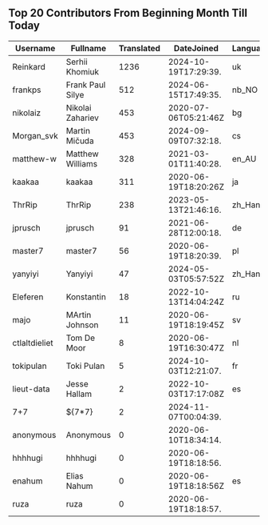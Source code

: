 ## Top 20 Contributors From Beginning Month Till Today ##
|Username|Fullname|Translated|DateJoined|Language|
|--------|--------|----------|----------|-------|
|Reinkard|Serhii Khomiuk|1236|2024-10-19T17:29:39.|uk|
|frankps|Frank Paul Silye|512|2024-06-15T17:49:35.|nb_NO|
|nikolaiz|Nikolai Zahariev|453|2020-07-06T05:21:46Z|bg|
|Morgan_svk|Martin Mičuda|453|2024-09-09T07:32:18.|cs|
|matthew-w|Matthew Williams|328|2021-03-01T11:40:28.|en_AU|
|kaakaa|kaakaa|311|2020-06-19T18:20:26Z|ja|
|ThrRip|ThrRip|238|2023-05-13T21:46:16.|zh_Hans|
|jprusch|jprusch|91|2021-06-28T12:00:18.|de|
|master7|master7|56|2020-06-19T18:20:39.|pl|
|yanyiyi|Yanyiyi|47|2024-05-03T05:57:52Z|zh_Hant|
|Eleferen|Konstantin|18|2022-10-13T14:04:24Z|ru|
|majo|MArtin Johnson|11|2020-06-19T18:19:45Z|sv|
|ctlaltdieliet|Tom De Moor|8|2020-06-19T16:30:47Z|nl|
|tokipulan|Toki Pulan|5|2024-10-03T12:21:07.|fr|
|lieut-data|Jesse Hallam|2|2022-10-03T17:17:08Z|es|
|7+7|${7*7}|2|2024-11-07T00:04:39.||
|anonymous|Anonymous|0|2020-06-10T18:34:14.||
|hhhhugi|hhhhugi|0|2020-06-19T18:18:56.||
|enahum|Elias  Nahum|0|2020-06-19T18:18:56Z|es|
|ruza|ruza|0|2020-06-19T18:18:57.||
